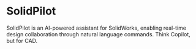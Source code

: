 # SolidPilot
SolidPilot is an AI-powered assistant for SolidWorks, enabling real-time design collaboration through natural language commands. Think Copilot, but for CAD.
